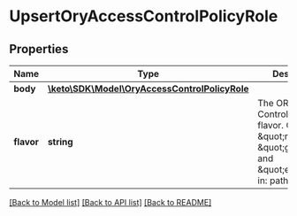 # UpsertOryAccessControlPolicyRole

## Properties
Name | Type | Description | Notes
------------ | ------------- | ------------- | -------------
**body** | [**\keto\SDK\Model\OryAccessControlPolicyRole**](OryAccessControlPolicyRole.md) |  | [optional] 
**flavor** | **string** | The ORY Access Control Policy flavor. Can be \&quot;regex\&quot;, \&quot;glob\&quot;, and \&quot;exact\&quot;.  in: path | 

[[Back to Model list]](../README.md#documentation-for-models) [[Back to API list]](../README.md#documentation-for-api-endpoints) [[Back to README]](../README.md)


